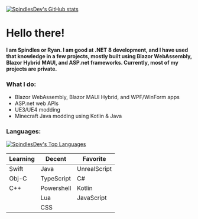 [![SpindlesDev's GitHub stats](https://github-readme-stats.vercel.app/api?username=SpindlesDev&show_icons=true&theme=algolia)](https://github.com/anuraghazra/github-readme-stats)

# Hello there!
<h4>
<p>I am Spindles or Ryan. I am good at .NET 8 development, and I have used that knowledge in a few projects, mostly built using Blazor WebAssembly, Blazor Hybrid MAUI, and ASP.net frameworks. Currently, most of my projects are private.</p>
</h4>

<h3>What I do:</h4>
<ul>
  <li>Blazor WebAssembly, Blazor MAUI Hybrid, and WPF/WinForm apps</li>
  <li>ASP.net web APIs</li>
  <li>UE3/UE4 modding</li>
  <li>Minecraft Java modding using Kotlin & Java</li>
</ul>

### Languages:
[![SpindlesDev's Top Languages](https://github-readme-stats.vercel.app/api/top-langs/?username=SpindlesDev&theme=algolia)](https://github.com/anuraghazra/github-readme-stats)
<table>
<thead>
  <tr>
    <th>Learning</th>
    <th>Decent</th>
    <th>Favorite</th>
  </tr>
</thead>
<tbody>
  <tr>
    <td>Swift</td>
    <td>Java</td>
    <td>UnrealScript</td>
  </tr>
  <tr>
    <td>Obj-C</td>
    <td>TypeScript</td>
    <td>C#</td>
  </tr>
  <tr>
    <td>C++</td>
    <td>Powershell</td>
    <td>Kotlin</td>
  </tr>
  <tr>
    <td></td>
    <td>Lua</td>
    <td>JavaScript</td>
  </tr>
  <tr>
    <td></td>
    <td>CSS</td>
    <td></td>
  </tr>
</tbody>
</table>
